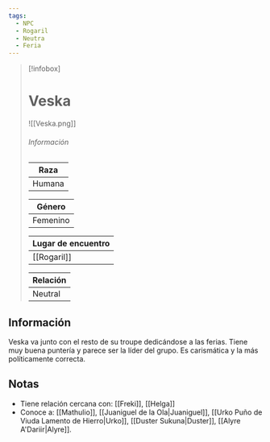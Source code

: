 ```yaml
---
tags:
  - NPC
  - Rogaril
  - Neutra
  - Feria
---
```


> [!infobox]
> # Veska
> ![[Veska.png]]
> ###### Información
> | Raza  |
> | ----- |
> |  Humana    |
> 
> | Género  |
> | ----- |
> |  Femenino   |
> 
> | Lugar de encuentro |
> | --------- | 
> | [[Rogaril]] | 
> 
> | Relación       |
> | ----------------- |
> | Neutral |

## Información

Veska va junto con el resto de su troupe dedicándose a las ferias. Tiene muy buena puntería y parece ser la líder del grupo. Es carismática y la más políticamente correcta. 

## Notas

- Tiene relación cercana con: [[Freki]], [[Helga]]
- Conoce a: [[Mathulio]], [[Juaniguel de la Ola|Juaniguel]], [[Urko Puño de Viuda Lamento de Hierro|Urko]], [[Duster Sukuna|Duster]], [[Alyre A'Dariir|Alyre]].

